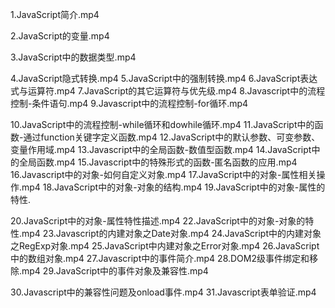 1.JavaScript简介.mp4

2.JavaScript的变量.mp4

3.JavaScript中的数据类型.mp4

4.JavaScript隐式转换.mp4
5.JavaScript中的强制转换.mp4
6.JavaScript表达式与运算符.mp4
7.JavaScript的其它运算符与优先级.mp4
8.Javascript中的流程控制-条件语句.mp4
9.Javascript中的流程控制-for循环.mp4

10.JavaScript中的流程控制-while循环和dowhile循环.mp4
11.JavaScript中的函数-通过function关键字定义函数.mp4
12.JavaScript中的默认参数、可变参数、变量作用域.mp4
13.Javascript中的全局函数-数值型函数.mp4
14.JavaScript中的全局函数.mp4
15.Javascript中的特殊形式的函数-匿名函数的应用.mp4
16.Javascript中的对象-如何自定义对象.mp4
17.JavaScript中的对象-属性相关操作.mp4
18.JavaScript中的对象-对象的结构.mp4
19.JavaScript中的对象-属性的特性.

20.JavaScript中的对象-属性特性描述.mp4
22.JavaScript中的对象-对象的特性.mp4
23.Javascript的内建对象之Date对象.mp4
24.JavaScript中的内建对象之RegExp对象.mp4
25.JavaScript中内建对象之Error对象.mp4
26.JavaScript中的数组对象.mp4
27.Javascript中的事件简介.mp4
28.DOM2级事件绑定和移除.mp4
29.JavaScript中的事件对象及兼容性.mp4

30.Javascript中的兼容性问题及onload事件.mp4
31.Javascript表单验证.mp4